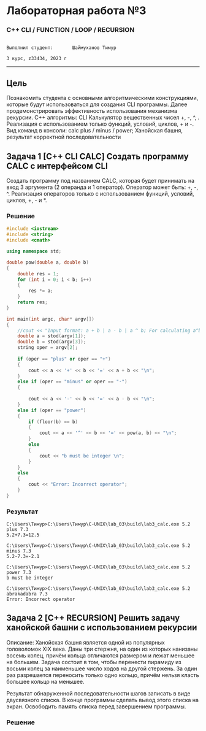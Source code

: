 # Лабораторная работа №3

### C++ CLI / FUNCTION / LOOP / RECURSION

                                                                                  Выполнил студент:       Шаймуханов Тимур
                                                                                                    3 курс, z33434, 2023 г
---

## Цель

Познакомить студента с основными алгоритмическими конструкциями, которые будут
использоваться для создания CLI программы. Далее продемонстрировать
эффективность использования механизма рекурсии.
С++ алгоритмы: CLI Калькулятор вещественных чисел +, -, ^, . Реализация с
использованием только функций, условий, циклов, + и -. Вид команд в консоли: calc
plus / minus / power; Ханойская башня, результат корректной последовательности

## Задача 1 [С++ CLI CALC] Создать программу CALC с интерфейсом CLI

Создать программу под названием CALC, которая будет принимать на вход 3
аргумента (2 операнда и 1 оператор). Оператор может быть: +, -, ^. Реализация
операторов только с использованием функций, условий, циклов, +, - и *.

### Решение

```C++
#include <iostream>
#include <string>
#include <cmath>

using namespace std;

double pow(double a, double b)
{
    double res = 1;
    for (int i = 0; i < b; i++)
    {
        res *= a;
    }
    return res;
}

int main(int argc, char* argv[])
{
    //cout << "Input format: a + b | a - b | a ^ b; For calculating a^b b must be integer \n";
    double a = stod(argv[1]);
    double b = stod(argv[3]);
    string oper = argv[2];
    
    if (oper == "plus" or oper == "+")
    {
        cout << a << '+' << b << '=' << a + b << "\n";
    }
    else if (oper == "minus" or oper == "-")
    {
        
        cout << a << '-' << b << '=' << a - b << "\n";
    }
    else if (oper == "power")
    {
        if (floor(b) == b)
        {
            cout << a << '^' << b << '=' << pow(a, b) << "\n";
        }
        else
        {
            cout << "b must be integer \n";
        }
    }
    else
    {    
        cout << "Error: Incorrect operator";
    }
}
```
### Результат

```console
C:\Users\Тимур>C:\Users\Тимур\C-UNIX\lab_03\build\lab3_calc.exe 5.2 plus 7.3
5.2+7.3=12.5

C:\Users\Тимур>C:\Users\Тимур\C-UNIX\lab_03\build\lab3_calc.exe 5.2 minus 7.3
5.2-7.3=-2.1

C:\Users\Тимур>C:\Users\Тимур\C-UNIX\lab_03\build\lab3_calc.exe 5.2 power 7.3
b must be integer

C:\Users\Тимур>C:\Users\Тимур\C-UNIX\lab_03\build\lab3_calc.exe 5.2 abrakadabra 7.3
Error: Incorrect operator
```

## Задача 2 [C++ RECURSION] Решить задачу ханойской башни с использованием рекурсии

Описание: Ханойская башня является одной из популярных головоломок XIX века.
Даны три стержня, на один из которых нанизаны восемь колец, причём кольца
отличаются размером и лежат меньшее на большем. Задача состоит в том, чтобы
перенести пирамиду из восьми колец за наименьшее число ходов на другой
стержень. За один раз разрешается переносить только одно кольцо, причём нельзя
класть большее кольцо на меньшее.

Результат обнаруженной последовательности шагов записать в виде двусвязного
списка. В конце программы сделать вывод этого списка на экран. Освободить
память списка перед завершением программы.

### Решение

